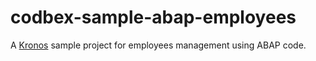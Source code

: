 # codbex-sample-abap-employees
A [Kronos](https://github.com/codbex/codbex-kronos) sample project for employees management using ABAP code.
